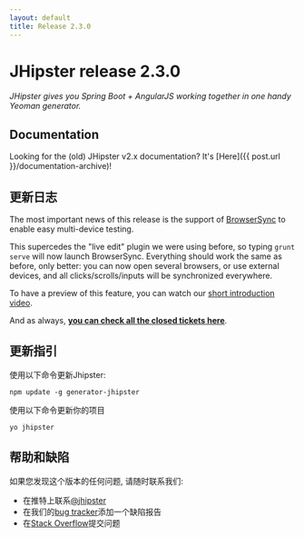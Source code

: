 ```yaml
---
layout: default
title: Release 2.3.0
---
```


JHipster release 2.3.0
==================

*JHipster gives you Spring Boot + AngularJS working together in one handy Yeoman generator.*

Documentation
----------

Looking for the (old) JHipster v2.x documentation? It's [Here]({{ post.url }}/documentation-archive)!

更新日志
----------

The most important news of this release is the support of [BrowserSync](http://www.browsersync.io/) to enable easy multi-device testing.

This supercedes the "live edit" plugin we were using before, so typing ```grunt serve``` will now launch BrowserSync. Everything should work the same as before, only better: you can now open several browsers, or use external devices, and all clicks/scrolls/inputs will be synchronized everywhere.

To have a preview of this feature, you can watch our [short introduction video](https://www.youtube.com/watch?v=u8rf8Fq5x0o).

And as always, __[you can check all the closed tickets here](https://github.com/jhipster/generator-jhipster/issues?q=milestone%3A2.3.0+is%3Aclosed)__.

更新指引
------------

使用以下命令更新Jhipster:

```
npm update -g generator-jhipster
```

使用以下命令更新你的项目

```
yo jhipster
```

帮助和缺陷
--------------

如果您发现这个版本的任何问题, 请随时联系我们:

- 在推特上联系[@jhipster](https://twitter.com/jhipster)
- 在我们的[bug tracker](https://github.com/jhipster/generator-jhipster/issues?state=open)添加一个缺陷报告
- 在[Stack Overflow](http://stackoverflow.com/tags/jhipster/info)提交问题

